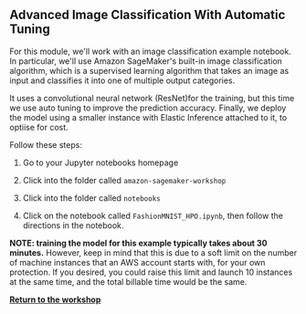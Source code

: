## Advanced Image Classification With Automatic Tuning 


For this module, we'll work with an image classification example notebook. In particular, we'll use Amazon SageMaker's built-in image classification algorithm, which is a supervised learning algorithm that takes an image as input and classifies it into one of multiple output categories. 

It uses a convolutional neural network (ResNet)for the training, but this time we use auto tuning to improve the prediction accuracy. Finally, we deploy the model using a smaller instance with Elastic Inference attached to it, to optiise for cost.

Follow these steps:

1. Go to your Jupyter notebooks homepage 

2. Click into the folder called `amazon-sagemaker-workshop`

3. Click into the folder called `notebooks`

4. Click on the notebook called `FashionMNIST_HPO.ipynb`, then follow the directions in the notebook.

<p><strong>NOTE:  training the model for this example typically takes about 30 minutes.</strong> However, keep in mind that this is due to a soft limit on the number of machine instances that an AWS account starts with, for your own protection. If you desired, you could raise this limit and launch 10 instances at the same time, and the total billable time would be the same.</p>

[**Return to the workshop**](../Workshop2/README.md)